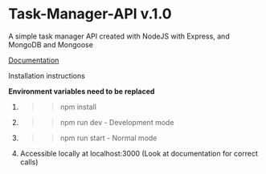 # Task-Manager-API v.1.0
A simple task manager API created with NodeJS with Express, and MongoDB and Mongoose
 
<a href="https://documenter.getpostman.com/view/9830214/SWLZgWVE?version=latest">Documentation</a>


Installation instructions

**Environment variables need to be replaced**
1. >> npm install
2. >> npm run dev - Development mode
3. >> npm run start - Normal mode
4. Accessible locally at localhost:3000 (Look at documentation for correct calls)
